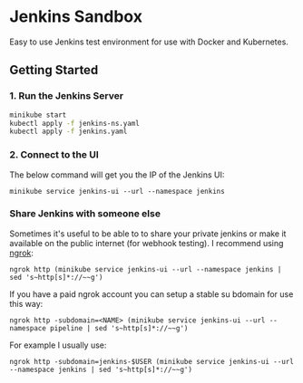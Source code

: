 # Jenkins Sandbox

Easy to use Jenkins test environment for use with Docker and Kubernetes.

## Getting Started

### 1. Run the Jenkins Server

```bash
minikube start
kubectl apply -f jenkins-ns.yaml
kubectl apply -f jenkins.yaml
```

### 2. Connect to the UI

The below command will get you the IP of the Jenkins UI:

`minikube service jenkins-ui --url --namespace jenkins`

### Share Jenkins with someone else

Sometimes it's useful to be able to to share your private jenkins or make it available on the public internet (for webhook testing). I recommend using [ngrok](https://ngrok.com/):

`ngrok http (minikube service jenkins-ui --url --namespace jenkins | sed 's~http[s]*://~~g')`

If you have a paid ngrok account you can setup a stable su bdomain for use this way:

`ngrok http -subdomain=<NAME> (minikube service jenkins-ui --url --namespace pipeline | sed 's~http[s]*://~~g')`

For example I usually use:

`ngrok http -subdomain=jenkins-$USER (minikube service jenkins-ui --url --namespace jenkins | sed 's~http[s]*://~~g')`
